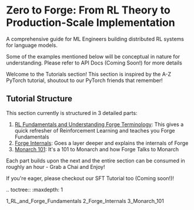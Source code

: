 # Zero to Forge: From RL Theory to Production-Scale Implementation

A comprehensive guide for ML Engineers building distributed RL systems for language models.

Some of the examples mentioned below will be conceptual in nature for understanding. Please refer to API Docs (Coming Soon!) for more details

Welcome to the Tutorials section! This section is inspired by the A-Z PyTorch tutorial, shoutout to our PyTorch friends that remember!

## Tutorial Structure

This section currently is structured in 3 detailed parts:

1. [RL Fundamentals and Understanding Forge Terminology](1_RL_and_Forge_Fundamentals.html): This gives a quick refresher of Reinforcement Learning and teaches you Forge Fundamentals
2. [Forge Internals](2_Forge_Internals.html): Goes a layer deeper and explains the internals of Forge
3. [Monarch 101](3_Monarch_101.html): It's a 101 to Monarch and how Forge Talks to Monarch

Each part builds upon the next and the entire section can be consumed in roughly an hour - Grab a Chai and Enjoy!

If you're eager, please checkout our SFT Tutorial too (Coming soon!)!

.. toctree::
   :maxdepth: 1

   1_RL_and_Forge_Fundamentals
   2_Forge_Internals
   3_Monarch_101
